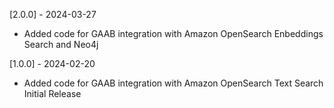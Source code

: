 [2.0.0] - 2024-03-27
- Added code for GAAB integration with Amazon OpenSearch Enbeddings Search and Neo4j
  
[1.0.0] - 2024-02-20
- Added code for GAAB integration with Amazon OpenSearch Text Search
Initial Release
